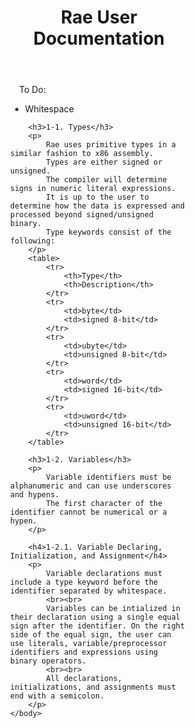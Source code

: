 <!DOCTYPE html>
<html lang="en">
    <!--Nicholas Bennington, WDD121 Basic Template-->
    <head>
        <title>Rae User Docs</title>
        <meta charset="utf-8">
        <style>
            body{
                margin-right: 50%;
                margin-left: 10%;
            }
            table{
                margin-left: 5%;
            }
            td{
                padding:5px;
                border: 1px solid black;
            }
            p{
                margin-left:5%;
            }
            h4 {
                margin-left:2.5%;
            }
        </style>
    </head>
    <header>
        <h1>Rae User Documentation</h1>
    </header>
    <body>
        <p>To Do:</p>
        <ul>
            <li>Whitespace</li>
        </ul>
        
        <h3>1-1. Types</h3>
        <p>
            Rae uses primitive types in a similar fashion to x86 assembly. 
            Types are either signed or unsigned. 
            The compiler will determine signs in numeric literal expressions. 
            It is up to the user to determine how the data is expressed and processed beyond signed/unsigned binary. 
            Type keywords consist of the following:
        </p>
        <table>
            <tr>
                <th>Type</th>
                <th>Description</th>
            </tr>
            <tr>
                <td>byte</td>
                <td>signed 8-bit</td>
            </tr>
            <tr>
                <td>ubyte</td>
                <td>unsigned 8-bit</td>
            </tr>
            <tr>
                <td>word</td>
                <td>signed 16-bit</td>
            </tr>
            <tr>
                <td>uword</td>
                <td>unsigned 16-bit</td>
            </tr>
        </table>

        <h3>1-2. Variables</h3>
        <p>
            Variable identifiers must be alphanumeric and can use underscores and hypens. 
            The first character of the identifier cannot be numerical or a hypen.
        </p>

        <h4>1-2.1. Variable Declaring, Initialization, and Assignment</h4>
        <p>
            Variable declarations must include a type keyword before the identifier separated by whitespace.
            <br><br>
            Variables can be intialized in their declaration using a single equal sign after the identifier. On the right side of the equal sign, the user can use literals, variable/preprocessor identifiers and expressions using binary operators.
            <br><br>
            All declarations, initializations, and assignments must end with a semicolon.
        </p>
    </body>
</html>
